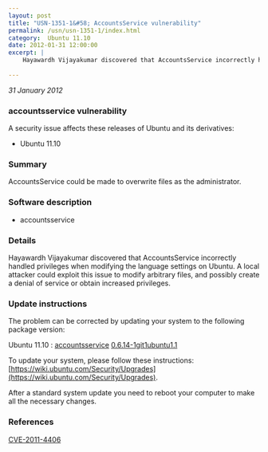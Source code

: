 ```yaml
---
layout: post
title: "USN-1351-1&#58; AccountsService vulnerability"
permalink: /usn/usn-1351-1/index.html
category:  Ubuntu 11.10
date: 2012-01-31 12:00:00
excerpt: |
    Hayawardh Vijayakumar discovered that AccountsService incorrectly handled privileges when modifying the language settings on Ubuntu. A local attacker could exploit this issue to modify arbitrary files, and possibly create a denial of service or obtain increased privileges. 
    
--- 
```

 
 

*31 January 2012*

### accountsservice vulnerability

A security issue affects these releases of Ubuntu and its derivatives:

* Ubuntu 11.10

### Summary

AccountsService could be made to overwrite files as the administrator. 

### Software description

* accountsservice 

### Details

Hayawardh Vijayakumar discovered that AccountsService incorrectly handled privileges when modifying the language settings on Ubuntu. A local attacker could exploit this issue to modify arbitrary files, and possibly create a denial of service or obtain increased privileges. 

### Update instructions

The problem can be corrected by updating your system to the following package version:

Ubuntu 11.10
 : [accountsservice](https://launchpad.net/ubuntu/+source/accountsservice) <span> [0.6.14-1git1ubuntu1.1](https://launchpad.net/ubuntu/+source/accountsservice/0.6.14-1git1ubuntu1.1) </span> 

To update your system, please follow these instructions: [https://wiki.ubuntu.com/Security/Upgrades](https://wiki.ubuntu.com/Security/Upgrades).

After a standard system update you need to reboot your computer to make all the necessary changes. 

### References

 
 [CVE-2011-4406](http://people.ubuntu.com/~ubuntu-security/cve/CVE-2011-4406)
 

